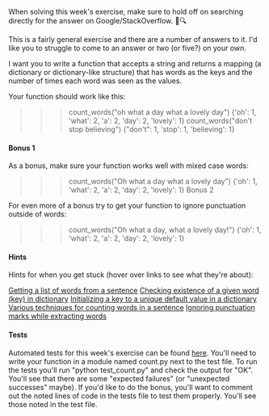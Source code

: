 When solving this week's exercise, make sure to hold off on searching directly for the answer on Google/StackOverflow. 🚫🔍

This is a fairly general exercise and there are a number of answers to it. I'd like you to struggle to come to an answer or two (or five?) on your own.

I want you to write a function that accepts a string and returns a mapping (a dictionary or dictionary-like structure) that has words as the keys and the number of times each word was seen as the values.

Your function should work like this:

>>> count_words("oh what a day what a lovely day")
{'oh': 1, 'what': 2, 'a': 2, 'day': 2, 'lovely': 1}
>>> count_words("don't stop believing")
{"don't": 1, 'stop': 1, 'believing': 1}

#### Bonus 1

As a bonus, make sure your function works well with mixed case words:

>>> count_words("Oh what a day what a lovely day")
{'oh': 1, 'what': 2, 'a': 2, 'day': 2, 'lovely': 1}
Bonus 2

For even more of a bonus try to get your function to ignore punctuation outside of words:

>>> count_words("Oh what a day, what a lovely day!")
{'oh': 1, 'what': 2, 'a': 2, 'day': 2, 'lovely': 1}

#### Hints

Hints for when you get stuck (hover over links to see what they're about):

[Getting a list of words from a sentence](https://stackoverflow.com/a/13734966/2633215)
[Checking existence of a given word (key) in dictionary](https://docs.python.org/3/tutorial/datastructures.html#dictionaries)
[Initializing a key to a unique default value in a dictionary](https://stackoverflow.com/a/9359011/2633215/)
[Various techniques for counting words in a sentence](https://treyhunner.com/2015/11/counting-things-in-python/)
[Ignoring punctuation marks while extracting words](https://stackoverflow.com/a/37543765/2633215)

#### Tests

Automated tests for this week's exercise can be found [here](https://www.pythonmorsels.com/exercises/9af6665915964ee7ba19fe3d762d9ca8/tests/). You'll need to write your function in a module named count.py next to the test file. To run the tests you'll run "python test_count.py" and check the output for "OK". You'll see that there are some "expected failures" (or "unexpected successes" maybe). If you'd like to do the bonus, you'll want to comment out the noted lines of code in the tests file to test them properly. You'll see those noted in the test file.